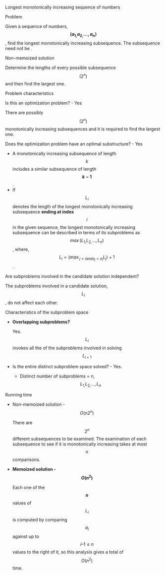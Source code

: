 Longest monotonically increasing sequence of numbers

Problem

Given a sequence of numbers,
**$$\langle{a_{1,}a_{2,}\ldots,a_{n}}\rangle$$**, find the longest
monotonically increasing subsequence. The subsequence need not be .

Non-memoized solution

Determine the lengths of every possible
subsequence$$\left( 2^{n} \right)$$ and then find the largest one.

Problem characteristics

Is this an optimization problem? - Yes

There are possibly $$\left( 2^{n} \right)$$ monotonically increasing
subsequences and it is required to find the largest one.

Does the optimization problem have an optimal substructure? - Yes

- A monotonically increasing subsequence of length $$k$$ includes a
  similar subsequence of length **$$k - 1$$**.
- If $$L_{i}$$ denotes the length of the longest monotonically
  increasing subsequence **ending at index** $$i$$ in the given
  sequence, the longest monotonically increasing subsequence can be
  described in terms of its subproblems as
  $$\mathit{\max}{({L_{1,}L_{2,}\ldots,L_{n}})}$$, where,
  $$L_{i} = {{({\mathit{\max}_{{j < i}\text{and}{a_{j} < a_{i}}}L_{j}})} + 1}$$.

Are subproblems involved in the candidate solution independent?

The subproblems involved in a candidate solution, $$L_{i}$$, do not
affect each other.

Characteristics of the subproblem space

- **Overlapping subproblems?**

  Yes. $$L_{i}$$ invokes all the of the subproblems involved in solving
  $$L_{i + 1}$$

- Is the entire distinct subproblem space solved? - Yes.

  - Distinct number of subproblems = n, $$L_{1,}L_{2,}\ldots,L_{n}$$

Running time

- Non-memoized solution - $$O{({n2^{n}})}$$

  There are $$2^{n}$$ different subsequences to be examined. The
  examination of each subsequence to see if it is monotonically
  increasing takes at most $$n$$ comparisons.

- **Memoized solution - $$O{(n^{2})}$$**

  Each one of the **$$n$$** values of $$L_{i}$$ is computed by comparing
  $$a_{i}$$ against up to $$i–{1 \leq n}$$ values to the right of it, so
  this analysis gives a total of $$O{(n^{2})}$$ time.
